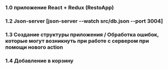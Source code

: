 ### 1.0 приложение React + Redux (RestoApp)
### 1.2 Json-server [json-server --watch src/db.json --port 3004]
### 1.3 Создание структуры приложения / Обработка ошибок, которые могут возникнуть при работе с сервером при помощи нового action
### 1.4 Добавление в корзину